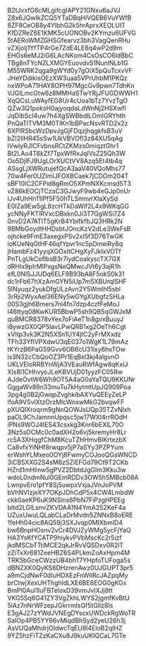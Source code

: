 B2tJvxfG6cMLgifcgIAPY21GNxu6aJVJ
Z8x6JQwIkZCQ5YTaDBqHiVQEB6VuYWfB
8ZF8CeOB8y4YIbhG2k5hrAprxXEOLUIT
KfDZReZ6E1KMK5cUONOBv2KYmzu6UFVG
5tAERoWMZGHSGfearvz3bh3VagQenRHu
vZXjoIj1YfTP4rGe7ZdE4LE8q4wP2d9m
EHGs6eMJ2iG6LAcNKom4CsOsCO6ldBbC
TBg8nTYcNZLXMGYEuovdv51NunlNLb1G
M55WRK2qga9gWYd0y7gOiX5pQuTcxvVF
JHeYDdikisOEzXW3uaa5VPrUhbM1PKQz
nxWPoA71HAY8OPH97MgcGv9pwn7TdhKn
VJGILmcGtw6z8MMHaSTwYRjJFUGDWWH1
XqQCsLuWAyfEG8Ur4cUoa1bTz7YvzTgO
QZw3Q1poksH0ajyoqdaLdWnNj2HSXwfI
JqDibScI4uw7h4XgSWBbdILOmIGRYhth
PnQaTlTVM3M0TIKn1bBPacNsvRTD2x2z
6XPlRSbcWzDpvJgGjFDqzjhqgkfsB3uV
bZI2IlHR45sSw1UkVBVOfl3z84XU5qAg
lVwIyRJICFvbnsRCtZKMzs0miqztGhr1
Bt2LAo4T6kZf7TpxWfRxJqIVsZ25Qh3W
Oo5DjlFJ9UgLOrXUCtVV8Azq5Et4tb4q
ASsgLjXWRutujefQcA3aaV40VQoMhs77
70w4Fer0UZImlJFOXBCaek7jCDOm204T
sBF10lC2CFPid8gRmO5XPmNXKcmsd5T3
vZ86kEOCjTCzaC3GJwyF9wb4eGJp0nUr
lJv4UhHn11lPf5F50hTLSmnvrXIaXySd
E0IZa9Ew5gL8zcHTkDaWlf2L4x9WKqGG
ycNNyFKTlRVxcDBxkn0Ji3T7GgWSi7Z4
0nvD2A7ATlT5gKrB4YbifkfbJQ3HRk2N
9BMbGoydtHHDsbtJOncKzV2dLe3WeFsB
ojhcke9FmE3axegxPSv2xI5f3D76TwGK
ioKUeNqGtHF46qfYpvr1nc5pDmeiRy8q
jHambFz41yyqXGOxItCHgXyFJkIxVOTf
PnTLgUkCoflbsB3r7iydCoakyscTX7GX
dRHIx9pIrMlPxgsNeQMwcJVt6y3ajR1h
efL0NlSJJUDq6ELF9B93bA8F5okS0k31
dc1rFb67hXzAmGYN5iUp7m5XBUrqlSHF
5INyuqz2yukDfgULzAvn2Y5Wmlhl5sbl
3rRji2WyxAeI36ENy5wGYgXUbgfzSHLa
00S3gjh6Bmers7nl4fn7dzp4czfFeMoJ
I46ttyq08KwKUR5BbwP5sh9QB5qGWJxM
quBMCR8378vYex7oFiAeT1n8gvxBuuyJ
i8ywzGX0QP5IavLPwQRB1xg2OeTh6Cgt
xVItp3vk3K2N5XSn1UY4jtC2yFrMXxdz
TFh33YflVPXdwU3qE037o1WgK1L79mAz
tKYrzB6PaG59Gvv6OB6cU31lxy6hxTOw
is3N32cCbQoOZ3Pr1EqBxl3kj4algvnO
UKLVEIoRRBYnWjA3VEauRWfAgw8qKxlJ
XIs8l1CHhvyoJLeKBVUjD01yyzFC05Rw
AJdeOvtW6Wh9OT5A4aG0aYaTQU9KKUNr
GggaWv89n33muTu7kHytmtUpJQ909Poa
3pg4g0B2jGwqpZvghkibAXYuQEEyZeLP
lfoA9VSvlXtzOrzMlcWnswMkG2bvqwFF
pXUQIXroqrm9gNnQOWJsUQp35TZvNlxh
paOL9ChJamnnUpqsc5jw17WXl4rrROdH
iPNs9WOJ4IES43csxkg3Knr6bEXlL70O
3Nz5sOCMc0c0adXH2o6vj5kremyHr8Lr
rc5A3XHqgfChM8KcuTZHHmvBIKrtezbX
Ca8vfxYiNHf8rwqpv5jP7aSYy3PZPYum
erWshYLMxeo0OYj8FwmyCOJooQGsWNCD
3iCB5XXG2S4sM6zSZiEFGd79Ct9T2CKb
HZrd1mHlinw5gPVZ2DbtdJgGlm3Kku3w
wdoL0ndmNul0GEmRDDv3OW5hSMBcb08A
LwnpvEro1pfY8Sj5uwpxVxjaJVnJoPVM
bVhNVIzjeXY7OKpJDhCdP5x4CW4LmbdW
ckk0aeKP6uK9NSlns6PbN7FiPzgHPEEg
bItd2LGlLsmrZKVDAA1N4YmA252KeF4a
UZuxUwuLQLabCLaDrMvdn5ZNNxB8oERE
1feHh04cic8AQ59j3SXJvqp0MIXbmlD4
bw6BnpHOsnv2vCr4DVJZyWMg5ycFjYaQ
HA3YsKfYCATP9hiykvPVbMscKc2r5izf
jkdMSCbTTtiMCE2qkJrRvVQSDxv0R2lT
zZiTxXr681ZeeHBZ6S4PLkmZoAxHpm4M
TRK5bGceCWzzUB4bhT7YHpfoTUFoga5s
dBNZXK0QyKS6DHzrenAwz0UJGUPT3pr5
a9mCjdNwF0dIuHDXEzFnWIlRcJAZpqMy
brCtwjXexUHThghldLXE6BE6EOG0gKGx
BmPl0Aul1luFBTeloxD39vmJvlXJj8tt
VKG5Sq6G41ZY3VgZkhLWYS2jgmfKvBtU
5lAz7nNrWFzepJGkrrmlsGf5tGllz8Is
E3gAJ27zYWdJVNEgDYscxUWDckRgWoTR
SaIOp4PB5YY66vMIqdBhSyd2yeU26h3j
AsVUQaMhdrjOIdwcTqEU8I4EloB2qIHZ
9YZ5hzFiTZzKaCXu8J9kuUKIQCaL7GTe
